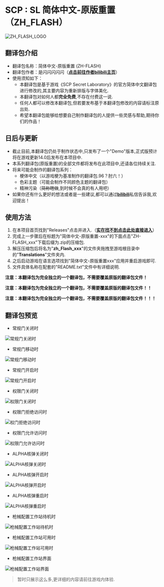 # SCP : SL 简体中文-原版重置（ZH_FLASH）

![ZH_FLASH_LOGO](https://telegraph-image-55w.pages.dev/file/56e3b158353052236f77f.png)

## 翻译包介绍

- 翻译包名称：简体中文-原版重置 (ZH-FLASH)
- 翻译包作者：是闪闪闪闪闪（**[点击前往作者bilibili主页](https://space.bilibili.com/545576624)**）
- 使用须知如下：
  - 本翻译包是基于游戏《SCP Secret Laboratory》的官方简体中文翻译包进行修改的,其主要内容为重新排版与字体美化.
  - 本翻译包对如何人都**完全免费**,不存在付费这一说.
  - 任何人都可以修改本翻译包,但若要发布基于本翻译包修改的内容请标注原出处.
  - 希望本翻译包能够给想要自己制作翻译包的人提供一些灵感与帮助,期待你们的作品！
  
## 日后与更新

- 截止目前,本翻译包仍处于制作状态中,只发布了一个"Demo"版本,正式版预计将在游戏更新14.0后发布在本项目中.
- 本系列翻译包(原版重置)的全部文件都将发布在此项目中,还请各位持续关注.
- 将来可能会制作的翻译包系列：
  - 梗体中文（以游戏梗为基准制作的翻译包.96？肘六！）
  - 色彩主题（可能会制作不同颜色主题的翻译包）
  - 精神污染（~~简称瞎做~~,到时候不会真的有人用吧）
- 如果你还有什么更好的想法或者是一些建议,都可以通过[**bilibili**](https://space.bilibili.com/545576624)私信告诉我,欢迎提出！

## 使用方法

1. 在本项目首页找到"Releases"点击并进入.（**[实在找不到点击此处直接进入](https://github.com/ShanFlash/SCP-SL_zh_Flash/releases)**）
2. 完成上一步骤后在标题为"简体中文-原版重置-xxx"的下面点击"ZH-FLASH_xxx"下载后缀为.zip的压缩包.
3. 解压压缩包后将名为"**zh_Flash_xxx**"的文件夹拖拽至游戏根目录中的"**Translations**"文件夹内.
4. 之后启动游戏在语言选项找到"简体中文-原版重置xxx"应用并重启游戏即可.
5. 文件具体名称在配套的"README.txt"文件中有详细说明.

**注意：本翻译包为完全独立的一个翻译包，不需要覆盖原版的翻译包文件！**

**注意：本翻译包为完全独立的一个翻译包，不需要覆盖原版的翻译包文件！！**

**注意：本翻译包为完全独立的一个翻译包，不需要覆盖原版的翻译包文件！！！**

## 翻译包预览

- 常规门关闭时

![常规门关闭时](https://telegraph-image-55w.pages.dev/file/8f38745c72f6f080ae924.png)

- 常规门移动时

![常规门移动时](https://telegraph-image-55w.pages.dev/file/20118f8e47ff5866d495e.png)

- 常规门开启时

![常规门开启时](https://telegraph-image-55w.pages.dev/file/a4027595135431175f9d2.png)

- 权限门关闭时

![权限门关闭时](https://telegraph-image-55w.pages.dev/file/9114f345f108e71cba4b7.png)

- 权限门拒绝访问时

![权门拒绝访问时](https://telegraph-image-55w.pages.dev/file/245c13ba7377e8cbef14e.png)

- 权限门允许访问时

![权限门允许访问时](https://telegraph-image-55w.pages.dev/file/42bcc487cda2d90b84e1f.png)

- ALPHA核弹关闭时

![ALPHA核弹关闭时](https://telegraph-image-55w.pages.dev/file/76fbd8e3cdb124d330ece.png)

- ALPHA核弹开启时

![ALPHA核弹开启时](https://telegraph-image-55w.pages.dev/file/ae4f5ba89f1024dfab3fe.png)

- ALPHA核弹重启时

![ALPHA核弹重启时](https://telegraph-image-55w.pages.dev/file/62c2a509cd5e9db6b9b21.png)

- 枪械配置工作站待机时

![枪械配置工作站待机时](https://telegraph-image-55w.pages.dev/file/80b8b4fc9e61c9eb53b55.png)

- 枪械配置工作站可用时

![枪械配置工作站可用时](https://telegraph-image-55w.pages.dev/file/f3fb3b3d8ca20a93060ee.png)

- 枪械配置工作站界面

![枪械配置工作站界面](https://telegraph-image-55w.pages.dev/file/158d64398f0e6ae7256b2.png)
> 暂时只展示这么多,更详细的内容请前往游戏内体验.




